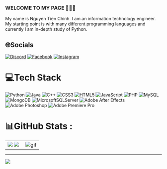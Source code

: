 ### WELCOME TO MY PAGE 👋👋👋
My name is Nguyen Tien Chinh. I am an information technology engineer. My starting point is with many different programming languages and currently I am in-depth study of Python.

<!--
**mrchinhdev/mrchinhdev** is a ✨ _special_ ✨ repository because its `README.md` (this file) appears on your GitHub profile.

-->
## 🌐Socials
[![Discord](https://img.shields.io/badge/Discord-%237289DA.svg?logo=discord&logoColor=white)](htttps://discord.gg/chinkevermind#5431) [![Facebook](https://img.shields.io/badge/Facebook-%231877F2.svg?logo=Facebook&logoColor=white)](https://facebook.com/ntc2402) [![Instagram](https://img.shields.io/badge/Instagram-%23E4405F.svg?logo=Instagram&logoColor=white)](https://instagram.com/ntc2402) 

# 💻Tech Stack
![Python](https://img.shields.io/badge/python-3670A0?style=for-the-badge&logo=python&logoColor=ffdd54) ![Java](https://img.shields.io/badge/java-%23ED8B00.svg?style=for-the-badge&logo=java&logoColor=white) ![C++](https://img.shields.io/badge/c++-%2300599C.svg?style=for-the-badge&logo=c%2B%2B&logoColor=white) ![CSS3](https://img.shields.io/badge/css3-%231572B6.svg?style=for-the-badge&logo=css3&logoColor=white) ![HTML5](https://img.shields.io/badge/html5-%23E34F26.svg?style=for-the-badge&logo=html5&logoColor=white) ![JavaScript](https://img.shields.io/badge/javascript-%23323330.svg?style=for-the-badge&logo=javascript&logoColor=%23F7DF1E) ![PHP](https://img.shields.io/badge/php-%23777BB4.svg?style=for-the-badge&logo=php&logoColor=white) ![MySQL](https://img.shields.io/badge/mysql-%2300f.svg?style=for-the-badge&logo=mysql&logoColor=white) ![MongoDB](https://img.shields.io/badge/MongoDB-%234ea94b.svg?style=for-the-badge&logo=mongodb&logoColor=white) ![MicrosoftSQLServer](https://img.shields.io/badge/Microsoft%20SQL%20Sever-CC2927?style=for-the-badge&logo=microsoft%20sql%20server&logoColor=white) ![Adobe After Effects](https://img.shields.io/badge/Adobe%20After%20Effects-9999FF.svg?style=for-the-badge&logo=Adobe%20After%20Effects&logoColor=white) ![Adobe Photoshop](https://img.shields.io/badge/adobephotoshop-%2331A8FF.svg?style=for-the-badge&logo=adobephotoshop&logoColor=white) ![Adobe Premiere Pro](https://img.shields.io/badge/Adobe%20Premiere%20Pro-9999FF.svg?style=for-the-badge&logo=Adobe%20Premiere%20Pro&logoColor=white)
# 📊GitHub Stats :
<table>
  <tr>
    <td width="48%">
      <img src="https://github-readme-stats.vercel.app/api?username=mrchinhdev&show_icons=true&hide=contribs,issues&hide_border=true" />
      <img src="https://github-readme-stats.vercel.app/api/top-langs/?username=mrchinhdev&layout=compact&show_icons=true&hide_border=true" />
    </td>
    <td width="52%"><img alt="gif" align="right" src="https://user-images.githubusercontent.com/125549537/220145731-37e14384-b68a-433f-afa3-aeea7404ccae.gif"/></td>
  </tr>
<table>

---
[![](https://visitcount.itsvg.in/api?id=mrchinhdev&icon=2&color=0)](https://visitcount.itsvg.in)

